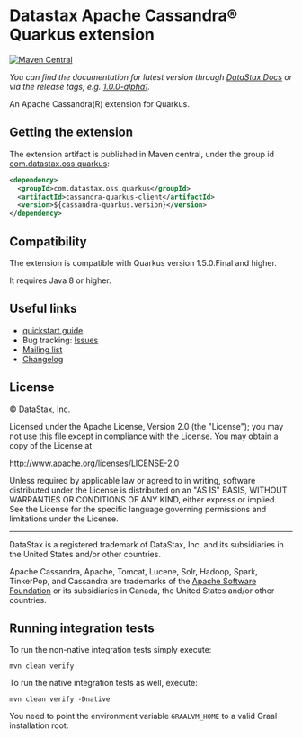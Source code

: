 # Datastax Apache Cassandra® Quarkus extension

[![Maven Central](https://maven-badges.herokuapp.com/maven-central/com.datastax.oss.quarkus/cassandra-quarkus-client/badge.svg)](https://maven-badges.herokuapp.com/maven-central/com.datastax.oss.quarkus/cassandra-quarkus-client/)

*You can find the
documentation for latest version through [DataStax Docs] or via the release tags, e.g. 
[1.0.0-alpha1](https://github.com/datastax/cassandra-quarkus/tree/1.0.0-alpha1).*

An Apache Cassandra(R) extension for Quarkus.

[DataStax Docs]: todo_link_to_datastax_docs

## Getting the extension

The extension artifact is published in Maven central, under the group id [com.datastax.oss.quarkus]:

```xml
<dependency>
  <groupId>com.datastax.oss.quarkus</groupId>
  <artifactId>cassandra-quarkus-client</artifactId>
  <version>${cassandra-quarkus.version}</version>
</dependency>
```

[com.datastax.oss.quarkus]: http://search.maven.org/#search%7Cga%7C1%7Cg%3A%22com.datastax.oss%22.quarkus%22

## Compatibility

The extension is compatible with Quarkus version 1.5.0.Final and higher.

It requires Java 8 or higher.

## Useful links

* [quickstart guide]
* Bug tracking: [Issues]
* [Mailing list]
* [Changelog]

[quickstart guide]: todo_link_to_live_adoc_from_docs_module 
[Issues]: https://github.com/datastax/cassandra-quarkus/issues
[Mailing list]: https://groups.google.com/a/lists.datastax.com/forum/#!forum/cassandra-quarkus
[Changelog]: changelog/

## License

&copy; DataStax, Inc.

Licensed under the Apache License, Version 2.0 (the "License");
you may not use this file except in compliance with the License.
You may obtain a copy of the License at

http://www.apache.org/licenses/LICENSE-2.0

Unless required by applicable law or agreed to in writing, software
distributed under the License is distributed on an "AS IS" BASIS,
WITHOUT WARRANTIES OR CONDITIONS OF ANY KIND, either express or implied.
See the License for the specific language governing permissions and
limitations under the License.

----

DataStax is a registered trademark of DataStax, Inc. and its subsidiaries in the United States 
and/or other countries.

Apache Cassandra, Apache, Tomcat, Lucene, Solr, Hadoop, Spark, TinkerPop, and Cassandra are 
trademarks of the [Apache Software Foundation](http://www.apache.org/) or its subsidiaries in
Canada, the United States and/or other countries. 


## Running integration tests

To run the non-native integration tests simply execute:

    mvn clean verify
    
To run the native integration tests as well, execute:

    mvn clean verify -Dnative
    
You need to point the environment variable `GRAALVM_HOME` to a valid Graal 
installation root.